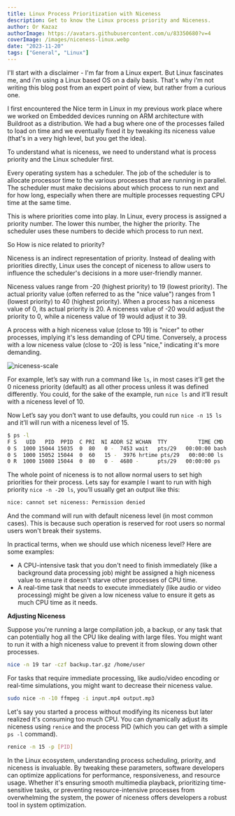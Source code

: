 ```yaml
---
title: Linux Process Prioritization with Niceness
description: Get to know the Linux process priority and Niceness.
author: Or Kazaz
authorImage: https://avatars.githubusercontent.com/u/83350680?v=4
coverImage: /images/niceness-linux.webp
date: "2023-11-20"
tags: ["General", "Linux"]
---
```


I'll start with a disclaimer - I'm far from a Linux expert. But Linux fascinates me, and i'm using a Linux based OS on a daily basis. That's why i'm not writing this blog post from an expert point of view, but rather from a curious one.

I first encountered the Nice term in Linux in my previous work place where we worked on Embedded devices running on ARM architecture with Buildroot as a distribution. We had a bug where one of the processes failed to load on time and we eventually fixed it by tweaking its niceness value (that's in a very high level, but you get the idea).

To understand what is niceness, we need to understand what is process priority and the Linux scheduler first.

Every operating system has a scheduler. The job of the scheduler is to allocate processor time to the various processes that are running in parallel. The scheduler must make decisions about which process to run next and for how long, especially when there are multiple processes requesting CPU time at the same time.

This is where priorities come into play. In Linux, every process is assigned a priority number. The lower this number, the higher the priority. The scheduler uses these numbers to decide which process to run next.

So How is nice related to priority?

Niceness is an indirect representation of priority. Instead of dealing with priorities directly, Linux uses the concept of niceness to allow users to influence the scheduler's decisions in a more user-friendly manner.

Niceness values range from -20 (highest priority) to 19 (lowest priority).
The actual priority value (often referred to as the "nice value") ranges from 1 (lowest priority) to 40 (highest priority).
When a process has a niceness value of 0, its actual priority is 20. A niceness value of -20 would adjust the priority to 0, while a niceness value of 19 would adjust it to 39.

A process with a high niceness value (close to 19) is "nicer" to other processes, implying it's less demanding of CPU time. Conversely, a process with a low niceness value (close to -20) is less "nice," indicating it's more demanding.

![niceness-scale](/images/niceness-scale.png)

For example, let’s say with run a command like `ls`, in most cases it’ll get the 0 niceness priority (default) as all other process unless it was defined differently.
You could, for the sake of the example, run `nice ls` and it’ll result with a niceness level of 10.

Now Let’s say you don’t want to use defaults, you could run `nice -n 15 ls` and it’ll will run with a niceness level of 15.

```bash
$ ps -l
F S   UID   PID  PPID  C PRI  NI ADDR SZ WCHAN  TTY          TIME CMD
0 S  1000 15044 15035  0  80   0 -  7453 wait   pts/29   00:00:00 bash
0 S  1000 15052 15044  0  60   15 -  3976 hrtime pts/29   00:00:00 ls
0 R  1000 15080 15044  0  80   0 -  4680 -      pts/29   00:00:00 ps
```

The whole point of niceness is to not allow normal users to set high priorities for their process. Lets say for example I want to run with high priority `nice -n -20 ls`, you’ll usually get an output like this:

```bash
nice: cannot set niceness: Permission denied
```
And the command will run with default niceness level (in most common cases).
This is because such operation is reserved for root users so normal users won't break their systems.


In practical terms, when we should use which niceness level? Here are some examples:

- A CPU-intensive task that you don't need to finish immediately (like a background data processing job) might be assigned a high niceness value to ensure it doesn't starve other processes of CPU time.
- A real-time task that needs to execute immediately (like audio or video processing) might be given a low niceness value to ensure it gets as much CPU time as it needs.

__Adjusting Niceness__

Suppose you're running a large compilation job, a backup, or any task that can potentially hog all the CPU like dealing with large files. You might want to run it with a high niceness value to prevent it from slowing down other processes.

```bash
nice -n 19 tar -czf backup.tar.gz /home/user
```

For tasks that require immediate processing, like audio/video encoding or real-time simulations, you might want to decrease their niceness value.

```bash
sudo nice -n -10 ffmpeg -i input.mp4 output.mp3
```

Let's say you started a process without modifying its niceness but later realized it's consuming too much CPU. You can dynamically adjust its niceness using `renice` and the process PID (which you can get with a simple `ps -l` command).

```bash
renice -n 15 -p [PID]
```

In the Linux ecosystem, understanding process scheduling, priority, and niceness is invaluable. By tweaking these parameters, software developers can optimize applications for performance, responsiveness, and resource usage. Whether it's ensuring smooth multimedia playback, prioritizing time-sensitive tasks, or preventing resource-intensive processes from overwhelming the system, the power of niceness offers developers a robust tool in system optimization.
